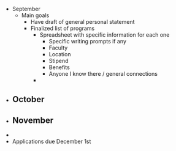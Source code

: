 - September
	- Main goals
		- Have draft of general personal statement
		- Finalized list of programs
			- Spreadsheet with specific information for each one
				- Specific writing prompts if any
				- Faculty
				- Location
				- Stipend
				- Benefits
				- Anyone I know there / general connections
			-
- October
	-
- November
	-
-
- Applications due December 1st
